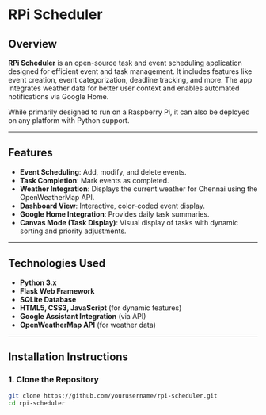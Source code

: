 # RPi Scheduler

## Overview  
**RPi Scheduler** is an open-source task and event scheduling application designed for efficient event and task management. It includes features like event creation, event categorization, deadline tracking, and more. The app integrates weather data for better user context and enables automated notifications via Google Home.  

While primarily designed to run on a Raspberry Pi, it can also be deployed on any platform with Python support.

---

## Features  

- **Event Scheduling**: Add, modify, and delete events.  
- **Task Completion**: Mark events as completed.  
- **Weather Integration**: Displays the current weather for Chennai using the OpenWeatherMap API.  
- **Dashboard View**: Interactive, color-coded event display.  
- **Google Home Integration**: Provides daily task summaries.  
- **Canvas Mode (Task Display)**: Visual display of tasks with dynamic sorting and priority adjustments.  

---

## Technologies Used  

- **Python 3.x**  
- **Flask Web Framework**  
- **SQLite Database**  
- **HTML5, CSS3, JavaScript** (for dynamic features)  
- **Google Assistant Integration** (via API)  
- **OpenWeatherMap API** (for weather data)  

---

## Installation Instructions  

### 1. Clone the Repository  

```bash
git clone https://github.com/yourusername/rpi-scheduler.git
cd rpi-scheduler
